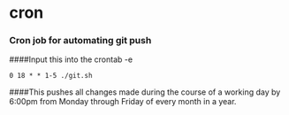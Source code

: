 # cron

### Cron job for automating git push

####Input this into the crontab -e 
```
0 18 * * 1-5 ./git.sh
```
####This pushes all changes made during the course of a working day by 6:00pm from Monday through Friday of every month in a year.

